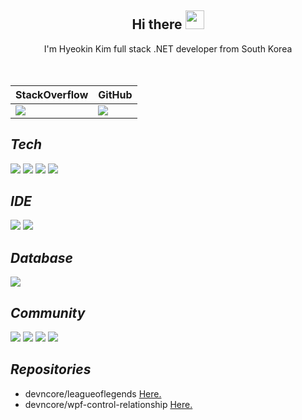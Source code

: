 ## <div align=center>Hi there <img src="https://user-images.githubusercontent.com/52397976/128292642-cb9d58c3-e01e-41c0-8713-14c59f4fb499.gif" width="30px"></div>

<div align=center>I'm Hyeokin Kim full stack .NET developer from South Korea</div>        

<br />
<br />

<div align=center> 
  <table>
    <thead>
      <tr>
        <th>StackOverflow</th>
        <th>GitHub</th>
      </tr>
    </thead>
    <tbody>
      <tr>
        <td>
          <img src="https://github-readme-stackoverflow.vercel.app/?userID=11513691"/>
        </td>
         <td>
          <img src="https://github-readme-stats.vercel.app/api?username=devncore-kevin&show_icons=true&theme=buefy&count_private=true&hide_border=true&hide_title=true&disable_animations=true&line_height=25"/>
        </td>
      </tr>
    </tbody>
  </table>
</div>

## _Tech_
![](https://img.shields.io/badge/-C%23-%23239120?style=for-the-badge&logo=C-Sharp)
![](https://img.shields.io/badge/-.NET-%235C2D91?style=for-the-badge&logo=.NET)
![](https://img.shields.io/badge/-Blazor-512BD4?style=for-the-badge&logo=Blazor&logoColor=white)
![](https://img.shields.io/badge/-JavaScript-F7DF1E?style=for-the-badge&logo=JavaScript&logoColor=white)

## _IDE_
![](https://img.shields.io/badge/-Visual%20Studio-%235C2D91?style=for-the-badge&logo=Visual-Studio)
![](https://img.shields.io/badge/-Visual%20Studio%20Code-%23007ACC?style=for-the-badge&logo=Visual-Studio-Code)

## _Database_
![](https://img.shields.io/badge/-MSSQL-%23CC2927?style=for-the-badge&logo=Microsoft-SQL-Server)

## _Community_
![](https://img.shields.io/badge/-StackOverflow-f58025?style=for-the-badge&logo=StackOverflow&logoColor=white)
![](https://img.shields.io/badge/-GitHub-181717?style=for-the-badge&logo=GitHub&logoColor=white)
![](https://img.shields.io/badge/-Bitbucket-0052CC?style=for-the-badge&logo=Bitbucket&logoColor=white)
![](https://img.shields.io/badge/-Youtube-ff0000?style=for-the-badge&logo=Youtube&logoColor=white)

## _Repositories_
- devncore/leagueoflegends [Here.](https://github.com/devncore/leagueoflegends)
- devncore/wpf-control-relationship [Here.](https://github.com/devncore/wpf-control-relationship)
